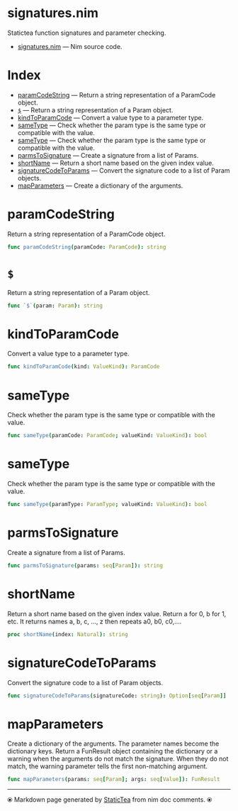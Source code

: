 # signatures.nim

Statictea function signatures and parameter checking.

* [signatures.nim](../src/signatures.nim) &mdash; Nim source code.
# Index

* [paramCodeString](#paramcodestring) &mdash; Return a string representation of a ParamCode object.
* [`$`](#) &mdash; Return a string representation of a Param object.
* [kindToParamCode](#kindtoparamcode) &mdash; Convert a value type to a parameter type.
* [sameType](#sametype) &mdash; Check whether the param type is the same type or compatible with the value.
* [sameType](#sametype-1) &mdash; Check whether the param type is the same type or compatible with the value.
* [parmsToSignature](#parmstosignature) &mdash; Create a signature from a list of Params.
* [shortName](#shortname) &mdash; Return a short name based on the given index value.
* [signatureCodeToParams](#signaturecodetoparams) &mdash; Convert the signature code to a list of Param objects.
* [mapParameters](#mapparameters) &mdash; Create a dictionary of the arguments.

# paramCodeString

Return a string representation of a ParamCode object.

```nim
func paramCodeString(paramCode: ParamCode): string
```

# `$`

Return a string representation of a Param object.

```nim
func `$`(param: Param): string
```

# kindToParamCode

Convert a value type to a parameter type.

```nim
func kindToParamCode(kind: ValueKind): ParamCode
```

# sameType

Check whether the param type is the same type or compatible with the value.

```nim
func sameType(paramCode: ParamCode; valueKind: ValueKind): bool
```

# sameType

Check whether the param type is the same type or compatible with the value.

```nim
func sameType(paramType: ParamType; valueKind: ValueKind): bool
```

# parmsToSignature

Create a signature from a list of Params.

```nim
func parmsToSignature(params: seq[Param]): string
```

# shortName

Return a short name based on the given index value. Return a for 0, b for 1, etc.  It returns names a, b, c, ..., z then repeats a0, b0, c0,....

```nim
proc shortName(index: Natural): string
```

# signatureCodeToParams

Convert the signature code to a list of Param objects.

```nim
func signatureCodeToParams(signatureCode: string): Option[seq[Param]]
```

# mapParameters

Create a dictionary of the arguments. The parameter names become the dictionary keys.  Return a FunResult object containing the dictionary or a warning when the arguments do not match the signature.  When they do not match, the warning parameter tells the first non-matching argument.

```nim
func mapParameters(params: seq[Param]; args: seq[Value]): FunResult
```


---
⦿ Markdown page generated by [StaticTea](https://github.com/flenniken/statictea/) from nim doc comments. ⦿

